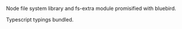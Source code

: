 Node file system library and fs-extra module promisified with bluebird.

Typescript typings bundled.